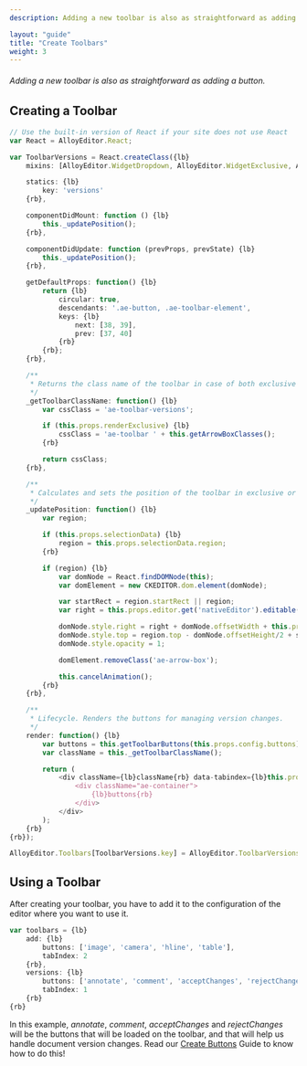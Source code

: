 ```yaml
---
description: Adding a new toolbar is also as straightforward as adding a button.

layout: "guide"
title: "Create Toolbars"
weight: 3
---
```


###### Adding a new toolbar is also as straightforward as adding a button.

<article id="article1">

## Creating a Toolbar

```js
// Use the built-in version of React if your site does not use React
var React = AlloyEditor.React;

var ToolbarVersions = React.createClass({lb}
    mixins: [AlloyEditor.WidgetDropdown, AlloyEditor.WidgetExclusive, AlloyEditor.WidgetFocusManager, AlloyEditor.ToolbarButtons, AlloyEditor.WidgetPosition, AlloyEditor.WidgetArrowBox],

    statics: {lb}
        key: 'versions'
    {rb},

    componentDidMount: function () {lb}
        this._updatePosition();
    {rb},

    componentDidUpdate: function (prevProps, prevState) {lb}
        this._updatePosition();
    {rb},

    getDefaultProps: function() {lb}
        return {lb}
            circular: true,
            descendants: '.ae-button, .ae-toolbar-element',
            keys: {lb}
                next: [38, 39],
                prev: [37, 40]
            {rb}
        {rb};
    {rb},

    /**
     * Returns the class name of the toolbar in case of both exclusive and normal mode.
     */
    _getToolbarClassName: function() {lb}
        var cssClass = 'ae-toolbar-versions';

        if (this.props.renderExclusive) {lb}
            cssClass = 'ae-toolbar ' + this.getArrowBoxClasses();
        {rb}

        return cssClass;
    {rb},

    /**
     * Calculates and sets the position of the toolbar in exclusive or normal mode.
     */
    _updatePosition: function() {lb}
        var region;

        if (this.props.selectionData) {lb}
            region = this.props.selectionData.region;
        {rb}

        if (region) {lb}
            var domNode = React.findDOMNode(this);
            var domElement = new CKEDITOR.dom.element(domNode);

            var startRect = region.startRect || region;
            var right = this.props.editor.get('nativeEditor').editable().getClientRect().right;

            domNode.style.right = right + domNode.offsetWidth + this.props.gutterExclusive.left + 'px';
            domNode.style.top = region.top - domNode.offsetHeight/2 + startRect.height/2 + 'px';
            domNode.style.opacity = 1;

            domElement.removeClass('ae-arrow-box');

            this.cancelAnimation();
        {rb}
    {rb},

    /**
     * Lifecycle. Renders the buttons for managing version changes.
     */
    render: function() {lb}
        var buttons = this.getToolbarButtons(this.props.config.buttons);
        var className = this._getToolbarClassName();

        return (
            <div className={lb}className{rb} data-tabindex={lb}this.props.config.tabIndex {literal}||{/literal} 0{rb} onFocus={lb}this.focus{rb} onKeyDown={lb}this.handleKey{rb} tabIndex="-1">
                <div className="ae-container">
                    {lb}buttons{rb}
                </div>
            </div>
        );
    {rb}
{rb});

AlloyEditor.Toolbars[ToolbarVersions.key] = AlloyEditor.ToolbarVersions = ToolbarVersions;
```

<article id="article2">

## Using a Toolbar

<p>After creating your toolbar, you have to add it to the configuration of the editor where you want to use it.</p>

```js
var toolbars = {lb}
    add: {lb}
        buttons: ['image', 'camera', 'hline', 'table'],
        tabIndex: 2
    {rb},
    versions: {lb}
        buttons: ['annotate', 'comment', 'acceptChanges', 'rejectChanges'],
        tabIndex: 1
    {rb}
{rb}
```

<p>In this example, <em>annotate</em>, <em>comment</em>, <em>acceptChanges</em> and <em>rejectChanges</em> will be the buttons that will be loaded on the toolbar, and that will help us handle document version changes. Read our <a href="/docs/develop/create/create_buttons.html">Create Buttons</a> Guide to know how to do this!</p>

</article>


